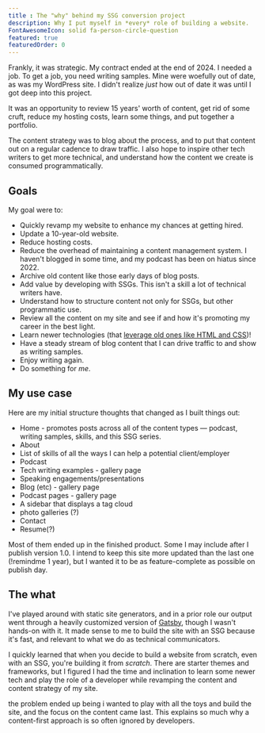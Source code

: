 ```yaml
---
title : The "why" behind my SSG conversion project
description: Why I put myself in *every* role of building a website.
FontAwesomeIcon: solid fa-person-circle-question
featured: true
featuredOrder: 0
---
```


Frankly, it was strategic. My contract ended at the end of 2024. I needed a job. To get a job, you need writing samples. Mine were woefully out of date, as was my WordPress site. I didn't realize *just* how out of date it was until I got deep into this project.

It was an opportunity to review 15 years' worth of content, get rid of some cruft, reduce my hosting costs, learn some things, and put together a portfolio.

The content strategy was to blog about the process, and to put that content out on a regular cadence to draw traffic. I also hope to inspire other tech writers to get more technical, and understand how the content we create is consumed programmatically.

## Goals

My goal were to:

- Quickly revamp my website to enhance my chances at getting hired.
- Update a 10-year-old website.
- Reduce hosting costs.
- Reduce the overhead of maintaining a content management system. I haven't blogged in some time, and my podcast has been on hiatus since 2022.
- Archive old content like those early days of blog posts.
- Add value by developing with SSGs. This isn't a skill a lot of technical writers have.
- Understand how to structure content not only for SSGs, but other programmatic use.
- Review all the content on my site and see if and how it's promoting my career in the best light.
- Learn newer technologies (that [leverage old ones like HTML and CSS](../creating-templates))!
- Have a steady stream of blog content that I can drive traffic to and show as writing samples.
- Enjoy writing again.
- Do something for *me*.

## My use case

Here are my initial structure thoughts that changed as I built things out:

- Home - promotes posts across all of the content types &mdash; podcast, writing samples, skills, and this SSG series.
- About
- List of skills of all the ways I can help a potential client/employer
- Podcast
- Tech writing examples - gallery page
- Speaking engagements/presentations
- Blog (etc) - gallery page
- Podcast pages  - gallery page
- A sidebar that displays a tag cloud
- photo galleries (?)
- Contact
- Resume(?)

Most of them ended up in the finished product. Some I may include after I publish version 1.0. I intend to keep this site more updated than the last one (!remindme 1 year), but I wanted it to be as feature-complete as possible on publish day.

## The what

I've played around with static site generators, and in a prior role our output went through a heavily customized version of [Gatsby](https://gatsby.js), though I wasn't hands-on with it. It made sense to me to build the site with an SSG because it's fast, and relevant to what we do as technical communicators.

I quickly learned that when you decide to build a website from scratch, even with an SSG, you're building it from *scratch*. There are starter themes and frameworks, but I figured I had the time and inclination to learn some newer tech and play the role of a developer while revamping the content and content strategy of my site.

the problem ended up being i wanted to play with all the toys and build the site, and the focus on the content came last. This explains so much why a content-first approach is so often ignored by developers.
